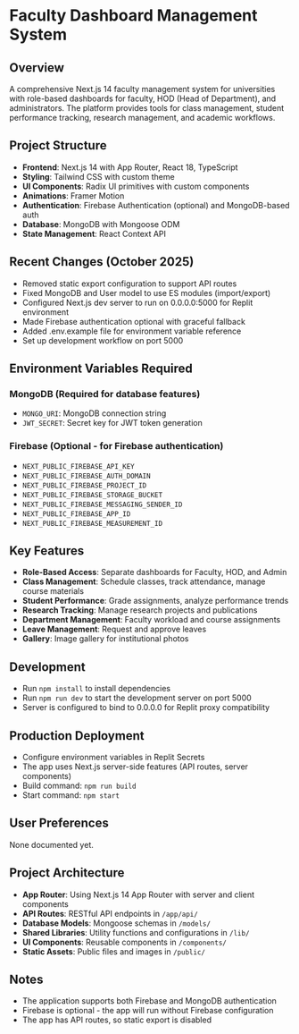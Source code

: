 # Faculty Dashboard Management System

## Overview
A comprehensive Next.js 14 faculty management system for universities with role-based dashboards for faculty, HOD (Head of Department), and administrators. The platform provides tools for class management, student performance tracking, research management, and academic workflows.

## Project Structure
- **Frontend**: Next.js 14 with App Router, React 18, TypeScript
- **Styling**: Tailwind CSS with custom theme
- **UI Components**: Radix UI primitives with custom components
- **Animations**: Framer Motion
- **Authentication**: Firebase Authentication (optional) and MongoDB-based auth
- **Database**: MongoDB with Mongoose ODM
- **State Management**: React Context API

## Recent Changes (October 2025)
- Removed static export configuration to support API routes
- Fixed MongoDB and User model to use ES modules (import/export)
- Configured Next.js dev server to run on 0.0.0.0:5000 for Replit environment
- Made Firebase authentication optional with graceful fallback
- Added .env.example file for environment variable reference
- Set up development workflow on port 5000

## Environment Variables Required

### MongoDB (Required for database features)
- `MONGO_URI`: MongoDB connection string
- `JWT_SECRET`: Secret key for JWT token generation

### Firebase (Optional - for Firebase authentication)
- `NEXT_PUBLIC_FIREBASE_API_KEY`
- `NEXT_PUBLIC_FIREBASE_AUTH_DOMAIN`
- `NEXT_PUBLIC_FIREBASE_PROJECT_ID`
- `NEXT_PUBLIC_FIREBASE_STORAGE_BUCKET`
- `NEXT_PUBLIC_FIREBASE_MESSAGING_SENDER_ID`
- `NEXT_PUBLIC_FIREBASE_APP_ID`
- `NEXT_PUBLIC_FIREBASE_MEASUREMENT_ID`

## Key Features
- **Role-Based Access**: Separate dashboards for Faculty, HOD, and Admin
- **Class Management**: Schedule classes, track attendance, manage course materials
- **Student Performance**: Grade assignments, analyze performance trends
- **Research Tracking**: Manage research projects and publications
- **Department Management**: Faculty workload and course assignments
- **Leave Management**: Request and approve leaves
- **Gallery**: Image gallery for institutional photos

## Development
- Run `npm install` to install dependencies
- Run `npm run dev` to start the development server on port 5000
- Server is configured to bind to 0.0.0.0 for Replit proxy compatibility

## Production Deployment
- Configure environment variables in Replit Secrets
- The app uses Next.js server-side features (API routes, server components)
- Build command: `npm run build`
- Start command: `npm start`

## User Preferences
None documented yet.

## Project Architecture
- **App Router**: Using Next.js 14 App Router with server and client components
- **API Routes**: RESTful API endpoints in `/app/api/`
- **Database Models**: Mongoose schemas in `/models/`
- **Shared Libraries**: Utility functions and configurations in `/lib/`
- **UI Components**: Reusable components in `/components/`
- **Static Assets**: Public files and images in `/public/`

## Notes
- The application supports both Firebase and MongoDB authentication
- Firebase is optional - the app will run without Firebase configuration
- The app has API routes, so static export is disabled
